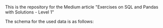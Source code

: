 This is the repository for the Medium article "Exercises on SQL and Pandas with Solutions - Level 1"

The schema for the used data is as follows:
